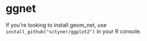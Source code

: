 # ggnet
If you're looking to install geom_net, use `install_github("sctyner/ggplot2")` in your R console. 
